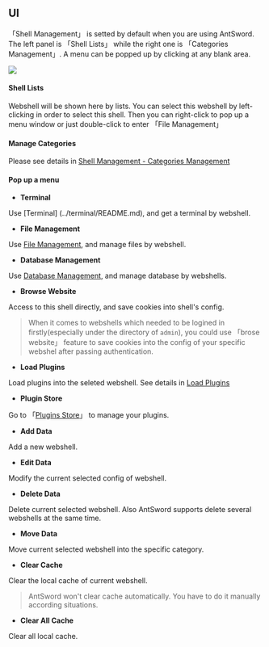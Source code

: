 UI
---

「Shell Management」 is setted by default when you are using AntSword. The left panel is 「Shell Lists」 while the right one is 「Categories Management」. A menu can be popped up by clicking at any blank area.

![][img_main_page_1]

#### Shell Lists

Webshell will be shown here by lists. You can select this webshell by left-clicking in order to select this shell. Then you can right-click to pop up a menu window or just double-click to enter 「File Management」

#### Manage Categories

Please see details in [Shell Management - Categories Management](./category.md)

#### Pop up a menu

* **Terminal**

 Use [Terminal] (../terminal/README.md), and get a terminal by webshell.

* **File Management**

 Use [File Management](../file_manager/README.md), and manage files by webshell.

* **Database Management**

 Use [Database Management](../file_manager/README.md), and manage database by webshells.

* **Browse Website**

 Access to this shell directly, and save cookies into shell's config.

 > When it comes to webshells which needed to be logined in firstly(especially under the directory of `admin`), you could use 「brose website」 feature to save cookies into the config of your specific webshel after passing authentication. 

* **Load Plugins**

 Load plugins into the seleted webshell. See details in [Load Plugins](../plugins/load_plugin.md)

* **Plugin Store**

 Go to 「[Plugins Store](../plugin_store/README.md)」 to manage your plugins.

* **Add Data**

 Add a new webshell.

* **Edit Data**

 Modify the current selected config of webshell.

* **Delete Data**

 Delete current selected webshell. Also AntSword supports delete several webshells at the same time.

* **Move Data**

 Move current selected webshell into the specific category.

* **Clear Cache**

 Clear the local cache of current webshell.

 > AntSword won't clear cache automatically. You have to do it manually according situations.

* **Clear All Cache**

 Clear all local cache.


[img_main_page_1]: http://antsword.l1n3.net/doc/shell_manager/main_page_1.jpg
